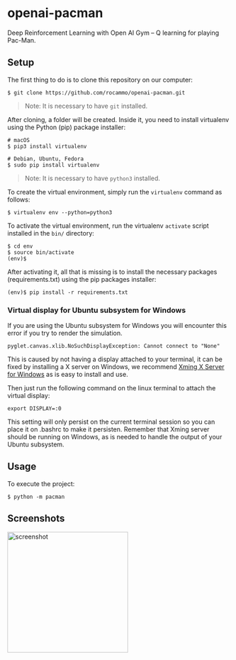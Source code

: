 # openai-pacman

Deep Reinforcement Learning with Open AI Gym – Q learning for playing Pac-Man.

## Setup

The first thing to do is to clone this repository on our computer:

```
$ git clone https://github.com/rocammo/openai-pacman.git
```

> Note: It is necessary to have `git` installed.

After cloning, a folder will be created. Inside it, you need to install virtualenv using the Python (pip) package installer:

```
# macOS
$ pip3 install virtualenv

# Debian, Ubuntu, Fedora
$ sudo pip install virtualenv
```

> Note: It is necessary to have `python3` installed.

To create the virtual environment, simply run the `virtualenv` command as follows:

```
$ virtualenv env --python=python3
```

To activate the virtual environment, run the virtualenv `activate` script installed in the `bin/` directory:

```
$ cd env
$ source bin/activate
(env)$
```

After activating it, all that is missing is to install the necessary packages (requirements.txt) using the pip packages installer:

```
(env)$ pip install -r requirements.txt
```

### Virtual display for Ubuntu subsystem for Windows

If you are using the Ubuntu subsystem for Windows you will encounter this error if you try to render the simulation.

```
pyglet.canvas.xlib.NoSuchDisplayException: Cannot connect to "None"
```

This is caused by not having a display attached to your terminal, it can be fixed by installing a X server on Windows, we recommend
[Xming X Server for Windows](https://sourceforge.net/projects/xming/) as is easy to install and use.

Then just run the following command on the linux terminal to attach the virtual display:

```
export DISPLAY=:0
```

This setting will only persist on the current terminal session so you can place it on .bashrc to make it persisten.
Remember that Xming server should be running on Windows, as is needed to handle the output of your Ubuntu subsystem.

## Usage

To execute the project:

```
$ python -m pacman
```

## Screenshots

<img width="272" alt="screenshot" src="https://user-images.githubusercontent.com/9489977/67415907-26839c80-f5c6-11e9-830d-a39ad2d13dd2.png">
